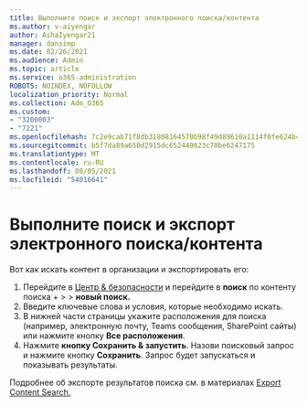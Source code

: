 ```yaml
---
title: Выполните поиск и экспорт электронного поиска/контента
ms.author: v-aiyengar
author: AshaIyengar21
manager: dansimp
ms.date: 02/26/2021
ms.audience: Admin
ms.topic: article
ms.service: o365-administration
ROBOTS: NOINDEX, NOFOLLOW
localization_priority: Normal
ms.collection: Adm_O365
ms.custom:
- "3200003"
- "7221"
ms.openlocfilehash: 7c2e9cab71f8db31808164570b98f49d89610a1114f0fe624b4e6295c2b5d86d
ms.sourcegitcommit: b5f7da89a650d2915dc652449623c78be6247175
ms.translationtype: MT
ms.contentlocale: ru-RU
ms.lasthandoff: 08/05/2021
ms.locfileid: "54016641"
---
```

# <a name="perform-an-ediscoverycontent-search-and-export"></a>Выполните поиск и экспорт электронного поиска/контента

Вот как искать контент в организации и экспортировать его:

1. Перейдите в [Центр & безопасности](https://go.microsoft.com/fwlink/?linkid=2086958) и перейдите в **поиск** по контенту поиска +  >    >  **новый поиск.**
1. Введите ключевые слова и условия, которые необходимо искать.
1. В нижней части страницы укажите расположения для поиска (например, электронную почту, Teams сообщения, SharePoint сайты) или нажмите кнопку **Все расположения**.
1. Нажмите **кнопку Сохранить & запустить**. Назови поисковый запрос и нажмите кнопку **Сохранить**. Запрос будет запускаться и показывать результаты.

Подробнее об экспорте результатов поиска см. в материалах [Export Content Search.](https://go.microsoft.com/fwlink/?linkid=2102118)

